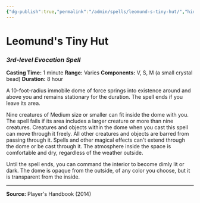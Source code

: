 ```yaml
---
{"dg-publish":true,"permalink":"/admin/spells/leomund-s-tiny-hut/","hide":true,"updated":"2025-08-05T19:49:54.669+01:00"}
---
```


# Leomund's Tiny Hut
### *3rd-level Evocation Spell*
**Casting Time:** 1 minute
**Range:** Varies
**Components:** V, S, M (a small crystal bead)
**Duration:** 8 hour

A 10-foot-radius immobile dome of force springs into existence around and above you and remains stationary for the duration. The spell ends if you leave its area.

Nine creatures of Medium size or smaller can fit inside the dome with you. The spell fails if its area includes a larger creature or more than nine creatures. Creatures and objects within the dome when you cast this spell can move through it freely. All other creatures and objects are barred from passing through it. Spells and other magical effects can't extend through the dome or be cast through it. The atmosphere inside the space is comfortable and dry, regardless of the weather outside.

Until the spell ends, you can command the interior to become dimly lit or dark. The dome is opaque from the outside, of any color you choose, but it is transparent from the inside.

---
**Source:** Player's Handbook (2014)